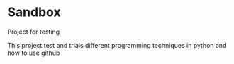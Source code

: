 # Sandbox
Project for testing

This project test and trials different programming techniques in python and how to use github
